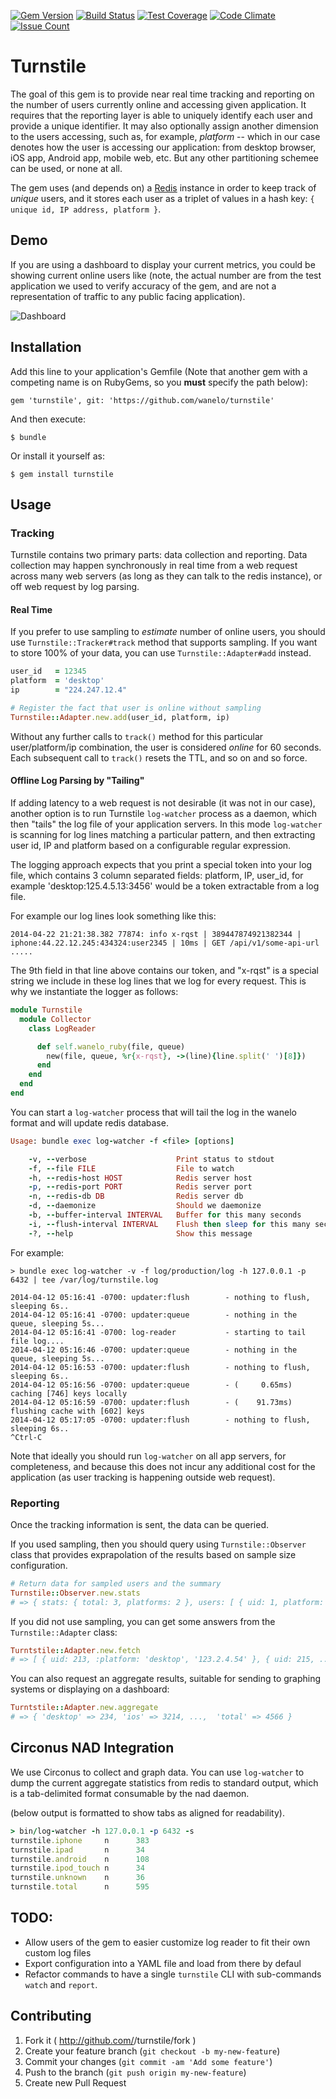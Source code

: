 [![Gem Version](https://badge.fury.io/rb/turnstile.png)](http://badge.fury.io/rb/turnstile)
[![Build Status](https://travis-ci.org/wanelo/turnstile.svg?branch=master)](https://travis-ci.org/wanelo/turnstile)
[![Test Coverage](https://codeclimate.com/github/wanelo/turnstile/badges/coverage.svg)](https://codeclimate.com/github/wanelo/turnstile/coverage)
[![Code Climate](https://codeclimate.com/github/wanelo/turnstile/badges/gpa.svg)](https://codeclimate.com/github/wanelo/turnstile)
[![Issue Count](https://codeclimate.com/github/wanelo/turnstile/badges/issue_count.svg)](https://codeclimate.com/github/wanelo/turnstile)

# Turnstile

The goal of this gem is to provide near real time tracking and reporting on the number of users currently online and accessing given application.  It requires that the reporting layer is able to uniquely identify each user and provide a unique identifier.  It may also optionally assign another dimension to the users accessing, such as, for example, _platform_ -- which in our case denotes how the user is accessing our application: from desktop browser, iOS app, Android app, mobile web, etc.  But any other partitioning schemee can be used, or none at all.

The gem uses (and depends on) a [Redis](http://redis.io/) instance in order to keep track of _unique_ users, and it stores each user as a triplet of values in a hash key: ```{ unique id, IP address, platform }```. 

## Demo

If you are using a dashboard to display your current metrics, you could be showing current online users like (note, the actual number are from the test application we used to verify accuracy of the gem, and are not a representation of traffic to any public facing application).

![Dashboard](https://raw.githubusercontent.com/wanelo/turnstile/master/turnstile.png)

## Installation

Add this line to your application's Gemfile (Note that another gem with a competing name is on RubyGems, so you **must** specify the path below):

    gem 'turnstile', git: 'https://github.com/wanelo/turnstile'

And then execute:

    $ bundle

Or install it yourself as:

    $ gem install turnstile

## Usage

### Tracking 

Turnstile contains two primary parts: data collection and reporting.  Data collection may happen synchronously
in real time from a web request across many web servers (as long as they can talk to the redis instance), 
or off web request by log parsing.

#### Real Time

If you prefer to use sampling to _estimate_ number of online users, you 
should use ```Turnstile::Tracker#track``` method that supports sampling. 
If you want to store 100% of your data, you can use ```Turnstile::Adapter#add``` instead.

```ruby
user_id   = 12345
platform  = 'desktop'
ip        = "224.247.12.4"

# Register the fact that user is online without sampling
Turnstile::Adapter.new.add(user_id, platform, ip)
```

Without any further calls to ```track()``` method for this particular user/platform/ip combination, the user 
is considered _online_ for 60 seconds.  Each subsequent call to ```track()``` resets the TTL, and so on and so force.

#### Offline Log Parsing by "Tailing"

If adding latency to a web request is not desirable (it was not in our case), another option is to run Turnstile ```log-watcher``` process as a daemon, which then "tails" the log file of your application servers. In this mode
```log-watcher``` is scanning for log lines matching a particular pattern, and then extracting user id, IP and platform
based on a configurable regular expression.

The logging approach expects that you print a special token into your log file, which contains 3 column separated
fields: platform, IP, user_id, for example 'desktop:125.4.5.13:3456' would be a token extractable from 
a log file. 

For example our log lines look something like this:
```
2014-04-22 21:21:38.382 77874: info x-rqst | 389447874921382344 | iphone:44.22.12.245:434324:user2345 | 10ms | GET /api/v1/some-api-url .....
```
The 9th field in that line above contains our token, and "x-rqst" is a special string we include in these log lines that we log for every request. This is why we instantiate the logger as follows:
```ruby
module Turnstile
  module Collector
    class LogReader

      def self.wanelo_ruby(file, queue)
        new(file, queue, %r{x-rqst}, ->(line){line.split(' ')[8]})
      end
    end
  end
end
```
You can start a ```log-watcher``` process that will tail the log in the wanelo format and will update redis database.
```ruby
Usage: bundle exec log-watcher -f <file> [options]

    -v, --verbose                    Print status to stdout
    -f, --file FILE                  File to watch
    -h, --redis-host HOST            Redis server host
    -p, --redis-port PORT            Redis server port
    -n, --redis-db DB                Redis server db
    -d, --daemonize                  Should we daemonize
    -b, --buffer-interval INTERVAL   Buffer for this many seconds
    -i, --flush-interval INTERVAL    Flush then sleep for this many seconds
    -?, --help                       Show this message
```
For example:
```
> bundle exec log-watcher -v -f log/production/log -h 127.0.0.1 -p 6432 | tee /var/log/turnstile.log

2014-04-12 05:16:41 -0700: updater:flush        - nothing to flush, sleeping 6s..
2014-04-12 05:16:41 -0700: updater:queue        - nothing in the queue, sleeping 5s...
2014-04-12 05:16:41 -0700: log-reader           - starting to tail file log....
2014-04-12 05:16:46 -0700: updater:queue        - nothing in the queue, sleeping 5s...
2014-04-12 05:16:53 -0700: updater:flush        - nothing to flush, sleeping 6s..
2014-04-12 05:16:56 -0700: updater:queue        - (     0.65ms) caching [746] keys locally
2014-04-12 05:16:59 -0700: updater:flush        - (    91.73ms) flushing cache with [602] keys
2014-04-12 05:17:05 -0700: updater:flush        - nothing to flush, sleeping 6s..
^Ctrl-C
```

Note that ideally you should run ```log-watcher``` on all app servers, for completeness, and because
this does not incur any additional cost for the application (as user tracking is happening outside web request).

### Reporting

Once the tracking information is sent, the data can be queried.  

If you used sampling, then you should query using ```Turnstile::Observer``` class that provides 
exprapolation of the results based on sample size configuration.
```ruby
# Return data for sampled users and the summary 
Turnstile::Observer.new.stats
# => { stats: { total: 3, platforms: 2 }, users: [ { uid: 1, platform: 'desktop', ip: '123.2.4.54' }, ... ]
```
If you did not use sampling, you can get some answers from the ```Turnstile::Adapter``` class:
```ruby
Turntstile::Adapter.new.fetch
# => [ { uid: 213, :platform: 'desktop', '123.2.4.54' }, { uid: 215, ... } ]
```
You can also request an aggregate results, suitable for sending to graphing systems or displaying on a dashboard:
```ruby
Turntstile::Adapter.new.aggregate
# => { 'desktop' => 234, 'ios' => 3214, ...,  'total' => 4566 }
```

## Circonus NAD Integration

We use Circonus to collect and graph data. You can use ```log-watcher```
to dump the current aggregate statistics from redis to standard output,
which is a tab-delimited format consumable by the nad daemon.

(below output is formatted to show tabs as aligned for readability).

```ruby
> bin/log-watcher -h 127.0.0.1 -p 6432 -s
turnstile.iphone	 n      383
turnstile.ipad       n	    34
turnstile.android    n      108
turnstile.ipod_touch n      34
turnstile.unknown    n      36
turnstile.total      n      595
```

## TODO:

* Allow users of the gem to easier customize log reader to fit their own custom log files
* Export configuration into a YAML file and load from there by defaul
* Refactor commands to have a single ```turnstile``` CLI with sub-commands ```watch``` and ```report```.

## Contributing

1. Fork it ( http://github.com/<my-github-username>/turnstile/fork )
2. Create your feature branch (`git checkout -b my-new-feature`)
3. Commit your changes (`git commit -am 'Add some feature'`)
4. Push to the branch (`git push origin my-new-feature`)
5. Create new Pull Request
